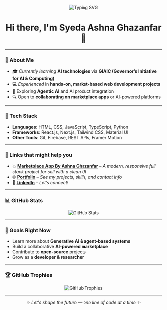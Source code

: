 <p align="center">
  <img src="https://readme-typing-svg.demolab.com?font=Fira+Code&size=22&pause=1000&color=F72585&center=true&vCenter=true&width=435&lines=Ashna+Ghazanfar;Web+Developer;AI+Explorer;GIAIC+Student;Building+AI-powered+Projects+%F0%9F%A4%96;Let's+Build+Together+%F0%9F%9A%80" alt="Typing SVG" />
</p>

<h1 align="center">Hi there, I'm Syeda Ashna Ghazanfar 👋</h1>

<p align="center">
  <a href="https://ashna-ghazanfar.vercel.app/" target="_blank">
  </a>
</p>

---

### 🌟 About Me

- 🎓 _Currently learning_ **AI technologies** via **GIAIC (Governor’s Initiative for AI & Computing)**
- 💻 _Experienced_ in **hands-on, market-based web development projects**
- 🧠 Exploring **Agentic AI** and AI product integration
- 🔍 Open to **collaborating on marketplace apps** or AI-powered platforms

---

### 💼 Tech Stack

- **Languages**: HTML, CSS, JavaScript, TypeScript, Python  
- **Frameworks**: React.js, Next.js, Tailwind CSS, Material UI  
- **Other Tools**: Git, Firebase, REST APIs, Framer Motion

---

### 🚀 Links that might help you

- 💥 [**Marketplace App By Ashna Ghazanfar**](https://bandage-app-nine.vercel.app/) – _A modern, responsive full stack project for sell with a clean UI_  
- 🌐 [**Portfolio**](https://ashna-ghazanfar.vercel.app/) – _See my projects, skills, and contact info_  
- 🔗 [**LinkedIn**](https://www.linkedin.com/in/ashna-ghazanfar-b268522b4/) – _Let’s connect!_

---

### 📊 GitHub Stats

<p align="center">
  <img src="https://github-readme-stats.vercel.app/api?username=Syedaashnaghazanfar&show_icons=true&theme=radical" alt="GitHub Stats" />
</p>

---

### 🧠 Goals Right Now

- Learn more about **Generative AI & agent-based systems**
- Build a collaborative **AI-powered marketplace**
- Contribute to **open-source** projects
- Grow as a **developer & researcher**

---

### 🏆 GitHub Trophies

<p align="center">
  <img src="https://github-profile-trophy.vercel.app/?username=Syedaashnaghazanfar&theme=onedark&row=1&column=6" alt="GitHub Trophies" />
</p>

---

<p align="center">
  <em>✨ Let's shape the future — one line of code at a time ✨</em>
</p>
